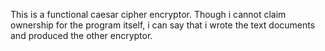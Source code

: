 This is a functional caesar cipher encryptor. Though i cannot claim ownership for the program itself, i can say that i wrote the text documents and produced the other encryptor.
